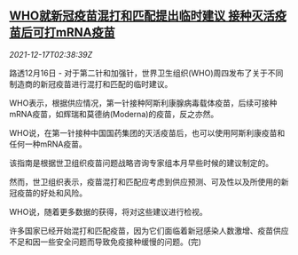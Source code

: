 <!--1639710063000-->
[WHO就新冠疫苗混打和匹配提出临时建议 接种灭活疫苗后可打mRNA疫苗](https://cn.reuters.com/article/who-covid-vaccination-advice-1217-idCNKBS2IW07Q)
------

<div><i>2021-12-17T02:38:39Z</i></div><p>路透12月16日 - 对于第二针和加强针，世界卫生组织(WHO)周四发布了关于不同制造商的新冠疫苗进行混打和匹配的临时建议。</p><p>WHO表示，根据供应情况，第一针接种阿斯利康腺病毒载体疫苗，后续可接种mRNA疫苗，如辉瑞和莫德纳(Moderna)的疫苗，反之亦然。</p><p>WHO说，在第一针接种中国国药集团的灭活疫苗后，也可以使用阿斯利康疫苗和任何一种mRNA疫苗。</p><p>该指南是根据世卫组织疫苗问题战略咨询专家组本月早些时候的建议制定的。</p><p>然而，世卫组织表示，疫苗混打和匹配应考虑到供应预测、可及性以及所使用的新冠疫苗的好处和风险。</p><p>WHO说，随着更多数据的获得，将对这些建议进行检视。</p><p>许多国家已经开始混打和匹配疫苗，因为它们面临着新冠感染人数激增、疫苗供应不足和因一些安全问题而导致免疫接种缓慢的问题。(完)</p>
